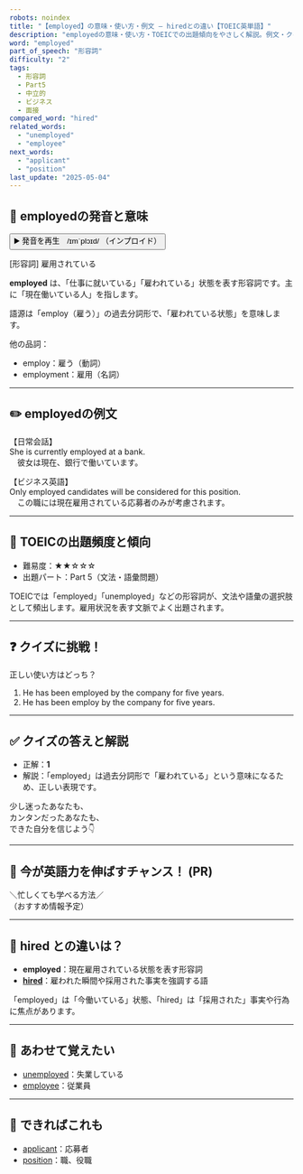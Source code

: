 ```yaml
---
robots: noindex
title: "【employed】の意味・使い方・例文 ― hiredとの違い【TOEIC英単語】"
description: "employedの意味・使い方・TOEICでの出題傾向をやさしく解説。例文・クイズ付きでhiredとの違いもわかりやすく学べます。"
word: "employed"
part_of_speech: "形容詞"
difficulty: "2"
tags:
  - 形容詞
  - Part5
  - 中立的
  - ビジネス
  - 面接
compared_word: "hired"
related_words:
  - "unemployed"
  - "employee"
next_words:
  - "applicant"
  - "position"
last_update: "2025-05-04"
---
```


## 🔰 employedの発音と意味

<button class="play-audio" onclick="playTTS('employed')">
  <span class="play-audio-main">
    ▶️ 発音を再生　/ɪmˈplɔɪd/
  </span>
  <span class="play-audio-sub">
    （インプロイド）
  </span>
</button>

[形容詞] 雇用されている

**employed** は、「仕事に就いている」「雇われている」状態を表す形容詞です。主に「現在働いている人」を指します。

語源は「employ（雇う）」の過去分詞形で、「雇われている状態」を意味します。

他の品詞：  
- employ：雇う（動詞）
- employment：雇用（名詞）

---

## ✏️ employedの例文

【日常会話】  
She is currently employed at a bank.  
　彼女は現在、銀行で働いています。

【ビジネス英語】  
Only employed candidates will be considered for this position.  
　この職には現在雇用されている応募者のみが考慮されます。

---

## 🎯 TOEICの出題頻度と傾向

- 難易度：★★☆☆☆
- 出題パート：Part 5（文法・語彙問題）

TOEICでは「employed」「unemployed」などの形容詞が、文法や語彙の選択肢として頻出します。雇用状況を表す文脈でよく出題されます。

---

## ❓ クイズに挑戦！

正しい使い方はどっち？

1. He has been employed by the company for five years.  
2. He has been employ by the company for five years.

---

## ✅ クイズの答えと解説

- 正解：**1**
- 解説：「employed」は過去分詞形で「雇われている」という意味になるため、正しい表現です。

少し迷ったあなたも、  
カンタンだったあなたも、  
できた自分を信じよう👇️

---

## 🚀 今が英語力を伸ばすチャンス！ (PR)

<div class="info-center">
＼忙しくても学べる方法／<br>  
（おすすめ情報予定）
</div>

---

## 🤔  hired との違いは？

- **employed**：現在雇用されている状態を表す形容詞
- **[hired](/word/hired)**：雇われた瞬間や採用された事実を強調する語

「employed」は「今働いている」状態、「hired」は「採用された」事実や行為に焦点があります。

---

## 🧩 あわせて覚えたい

- [unemployed](/word/unemployed)：失業している
- [employee](/word/employee)：従業員

---

## 📖 できればこれも

- [applicant](/word/applicant)：応募者
- [position](/word/position)：職、役職

<!-- cvid: aid49_bid30 -->
